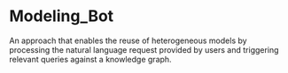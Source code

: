 # Modeling_Bot
An approach that enables the reuse of heterogeneous models by processing the natural language request provided by users and triggering relevant queries against a knowledge graph. 
